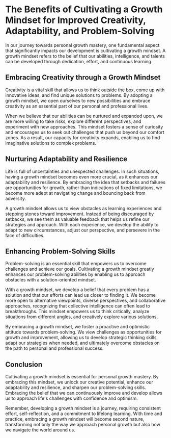 # The Benefits of Cultivating a Growth Mindset for Improved Creativity, Adaptability, and Problem-Solving

In our journey towards personal growth mastery, one fundamental aspect that significantly impacts our development is cultivating a growth mindset. A growth mindset refers to the belief that our abilities, intelligence, and talents can be developed through dedication, effort, and continuous learning.

## Embracing Creativity through a Growth Mindset

Creativity is a vital skill that allows us to think outside the box, come up with innovative ideas, and find unique solutions to problems. By adopting a growth mindset, we open ourselves to new possibilities and embrace creativity as an essential part of our personal and professional lives.

When we believe that our abilities can be nurtured and expanded upon, we are more willing to take risks, explore different perspectives, and experiment with new approaches. This mindset fosters a sense of curiosity and encourages us to seek out challenges that push us beyond our comfort zones. As a result, our capacity for creativity expands, enabling us to find imaginative solutions to complex problems.

## Nurturing Adaptability and Resilience

Life is full of uncertainties and unexpected challenges. In such situations, having a growth mindset becomes even more crucial, as it enhances our adaptability and resilience. By embracing the idea that setbacks and failures are opportunities for growth, rather than indications of fixed limitations, we become more adept at navigating change and bouncing back from adversity.

A growth mindset allows us to view obstacles as learning experiences and stepping stones toward improvement. Instead of being discouraged by setbacks, we see them as valuable feedback that helps us refine our strategies and approach. With each experience, we develop the ability to adapt to new circumstances, adjust our perspective, and persevere in the face of difficulties.

## Enhancing Problem-Solving Skills

Problem-solving is an essential skill that empowers us to overcome challenges and achieve our goals. Cultivating a growth mindset greatly enhances our problem-solving abilities by enabling us to approach obstacles with a solution-oriented mindset.

With a growth mindset, we develop a belief that every problem has a solution and that our efforts can lead us closer to finding it. We become more open to alternative viewpoints, diverse perspectives, and collaborative approaches, recognizing that collective intelligence can often lead to breakthroughs. This mindset empowers us to think critically, analyze situations from different angles, and creatively explore various solutions.

By embracing a growth mindset, we foster a proactive and optimistic attitude towards problem-solving. We view challenges as opportunities for growth and improvement, allowing us to develop strategic thinking skills, adapt our strategies when needed, and ultimately overcome obstacles on the path to personal and professional success.

## Conclusion

Cultivating a growth mindset is essential for personal growth mastery. By embracing this mindset, we unlock our creative potential, enhance our adaptability and resilience, and sharpen our problem-solving skills. Embracing the belief that we can continuously improve and develop allows us to approach life's challenges with confidence and optimism.

Remember, developing a growth mindset is a journey, requiring consistent effort, self-reflection, and a commitment to lifelong learning. With time and practice, embracing a growth mindset will become second nature, transforming not only the way we approach personal growth but also how we navigate the world around us.
